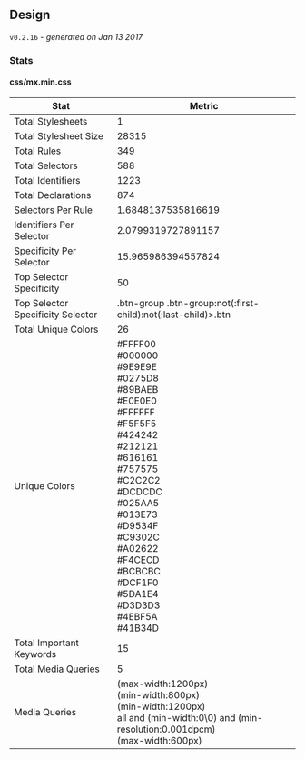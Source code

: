 ## Design
`v0.2.16` - *generated on Jan 13 2017*
### Stats
#### css/mx.min.css
|Stat|Metric|
|---|---|
|Total Stylesheets|1|
|Total Stylesheet Size|28315|
|Total Rules|349|
|Total Selectors|588|
|Total Identifiers|1223|
|Total Declarations|874|
|Selectors Per Rule|1.6848137535816619|
|Identifiers Per Selector|2.0799319727891157|
|Specificity Per Selector|15.965986394557824|
|Top Selector Specificity|50|
|Top Selector Specificity Selector|.btn-group .btn-group:not(:first-child):not(:last-child)>.btn|
|Total Unique Colors|26|
|Unique Colors|#FFFF00<br/>#000000<br/>#9E9E9E<br/>#0275D8<br/>#89BAEB<br/>#E0E0E0<br/>#FFFFFF<br/>#F5F5F5<br/>#424242<br/>#212121<br/>#616161<br/>#757575<br/>#C2C2C2<br/>#DCDCDC<br/>#025AA5<br/>#013E73<br/>#D9534F<br/>#C9302C<br/>#A02622<br/>#F4CECD<br/>#BCBCBC<br/>#DCF1F0<br/>#5DA1E4<br/>#D3D3D3<br/>#4EBF5A<br/>#41B34D|
|Total Important Keywords|15|
|Total Media Queries|5|
|Media Queries|(max-width:1200px)<br/>(min-width:800px)<br/>(min-width:1200px)<br/>all and (min-width:0\0) and (min-resolution:0.001dpcm)<br/>(max-width:600px)|